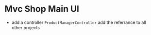 ﻿# Mvc Shop Main UI  

* add a controller `ProductManagerController` add the referrance to all other projects 

